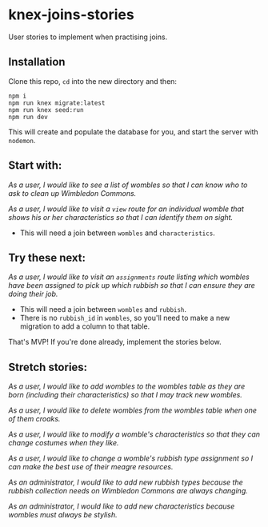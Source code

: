 # knex-joins-stories

User stories to implement when practising joins.

## Installation

Clone this repo, `cd` into the new directory and then:

```
npm i
npm run knex migrate:latest
npm run knex seed:run
npm run dev
```

This will create and populate the database for you, and start the server with `nodemon`.

## Start with:

_As a user, I would like to see a list of wombles so that I can know who to ask to clean up Wimbledon Commons._

_As a user, I would like to visit a `view` route for an individual womble that shows his or her characteristics so that I can identify them on sight._

- This will need a join between `wombles` and `characteristics`.

## Try these next:

_As a user, I would like to visit an `assignments` route listing which wombles have been assigned to pick up which rubbish so that I can ensure they are doing their job._

- This will need a join between `wombles` and `rubbish`.
- There is no `rubbish_id` in `wombles`, so you'll need to make a new migration to add a column to that table.

That's MVP! If you're done already, implement the stories below.

## Stretch stories:

_As a user, I would like to add wombles to the wombles table as they are born (including their characteristics) so that I may track new wombles._

_As a user, I would like to delete wombles from the wombles table when one of them croaks._

_As a user, I would like to modify a womble's characteristics so that they can change costumes when they like._

_As a user, I would like to change a womble's rubbish type assignment so I can make the best use of their meagre resources._

_As an administrator, I would like to add new rubbish types because the rubbish collection needs on Wimbledon Commons are always changing._

_As an administrator, I would like to add new characteristics because wombles must always be stylish._
